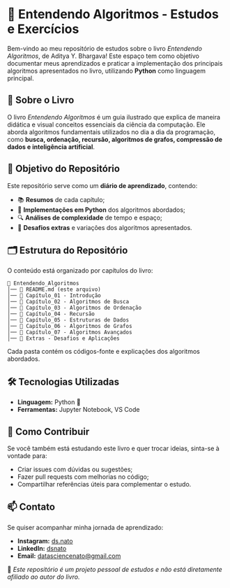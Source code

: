 # 📖 Entendendo Algoritmos - Estudos e Exercícios

Bem-vindo ao meu repositório de estudos sobre o livro *Entendendo Algoritmos*, de Aditya Y. Bhargava! Este espaço tem como objetivo documentar meus aprendizados e praticar a implementação dos principais algoritmos apresentados no livro, utilizando **Python** como linguagem principal.

## 📌 Sobre o Livro
O livro *Entendendo Algoritmos* é um guia ilustrado que explica de maneira didática e visual conceitos essenciais da ciência da computação. Ele aborda algoritmos fundamentais utilizados no dia a dia da programação, como **busca, ordenação, recursão, algoritmos de grafos, compressão de dados e inteligência artificial**.

## 🎯 Objetivo do Repositório
Este repositório serve como um **diário de aprendizado**, contendo:
- 📚 **Resumos** de cada capítulo;
- 📝 **Implementações em Python** dos algoritmos abordados;
- 🔍 **Análises de complexidade** de tempo e espaço;
- 🚀 **Desafios extras** e variações dos algoritmos apresentados.

## 🗂 Estrutura do Repositório
O conteúdo está organizado por capítulos do livro:

```
📂 Entendendo_Algoritmos
│── 📜 README.md (este arquivo)
│── 📂 Capítulo_01 - Introdução
│── 📂 Capítulo_02 - Algoritmos de Busca
│── 📂 Capítulo_03 - Algoritmos de Ordenação
│── 📂 Capítulo_04 - Recursão
│── 📂 Capítulo_05 - Estruturas de Dados
│── 📂 Capítulo_06 - Algoritmos de Grafos
│── 📂 Capítulo_07 - Algoritmos Avançados
│── 📂 Extras - Desafios e Aplicações
```
Cada pasta contém os códigos-fonte e explicações dos algoritmos abordados.

## 🛠 Tecnologias Utilizadas
- **Linguagem:** Python 🐍
- **Ferramentas:** Jupyter Notebook, VS Code

## 🚀 Como Contribuir
Se você também está estudando este livro e quer trocar ideias, sinta-se à vontade para:
- Criar issues com dúvidas ou sugestões;
- Fazer pull requests com melhorias no código;
- Compartilhar referências úteis para complementar o estudo.

## 📫 Contato
Se quiser acompanhar minha jornada de aprendizado:
- **Instagram:** [ds.nato](https://www.instagram.com/ds.nato)  
- **LinkedIn:** [dsnato](https://www.linkedin.com/in/dsnato/)  
- **Email:** [datasciencenato@gmail.com](mailto:datasciencenato@gmail.com)

📌 *Este repositório é um projeto pessoal de estudos e não está diretamente afiliado ao autor do livro.*

